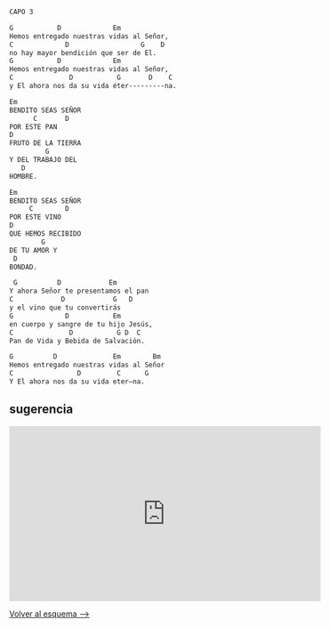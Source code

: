 ```bash
CAPO 3

G           D             Em
Hemos entregado nuestras vidas al Señor,
C             D                  G    D
no hay mayor bendición que ser de El.
G           D             Em
Hemos entregado nuestras vidas al Señor,
C              D           G       D    C
y El ahora nos da su vida éter---------na.

Em
BENDITO SEAS SEÑOR
      C       D
POR ESTE PAN
D
FRUTO DE LA TIERRA
         G
Y DEL TRABAJO DEL
   D
HOMBRE.

Em
BENDITO SEAS SEÑOR
     C        D
POR ESTE VINO
D
QUE HEMOS RECIBIDO
        G
DE TU AMOR Y
 D
BONDAD.

 G          D            Em
Y ahora Señor te presentamos el pan
C            D            G   D
y el vino que tu convertirás
G             D           Em
en cuerpo y sangre de tu hijo Jesús,
C              D           G D  C
Pan de Vida y Bebida de Salvación.

G          D              Em        Bm
Hemos entregado nuestras vidas al Señor
C                D         C      G
Y El ahora nos da su vida eter—na.

```

## sugerencia

<iframe width="560" height="315" src="https://www.youtube.com/embed/7zfPL8914_o?si=LAhEZXj2g-ygNGGd" title="YouTube video player" frameborder="0" allow="accelerometer; autoplay; clipboard-write; encrypted-media; gyroscope; picture-in-picture; web-share" referrerpolicy="strict-origin-when-cross-origin" allowfullscreen></iframe>

[Volver al esquema -->](../miercoles.md)
